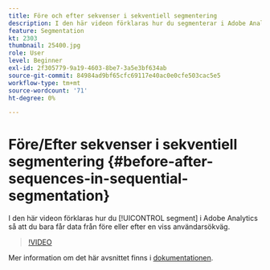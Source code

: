 ```yaml
---
title: Före och efter sekvenser i sekventiell segmentering
description: I den här videon förklaras hur du segmenterar i Adobe Analytics så att du bara får data från före eller efter en viss användarsökväg.
feature: Segmentation
kt: 2303
thumbnail: 25400.jpg
role: User
level: Beginner
exl-id: 2f305779-9a19-4603-8be7-3a5e3bf634ab
source-git-commit: 84984ad9bf65cfc69117e40ac0e0cfe503cac5e5
workflow-type: tm+mt
source-wordcount: '71'
ht-degree: 0%

---
```


# Före/Efter sekvenser i sekventiell segmentering {#before-after-sequences-in-sequential-segmentation}

I den här videon förklaras hur du [!UICONTROL segment] i Adobe Analytics så att du bara får data från före eller efter en viss användarsökväg.

>[!VIDEO](https://video.tv.adobe.com/v/25400/?quality=12&learn=on)

Mer information om det här avsnittet finns i [dokumentationen](https://experienceleague.adobe.com/docs/analytics/components/segmentation/segmentation-workflow/seg-sequential-build.html?lang=en).
